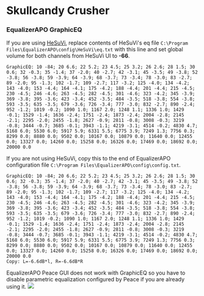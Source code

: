 # Skullcandy Crusher
### EqualizerAPO GraphicEQ
If you are using [HeSuVi](https://sourceforge.net/projects/hesuvi/), replace contents of HeSuVi's eq file `C:\Program Files\EqualizerAPO\config\HeSuVi\eq.txt` with this line and set global volume for both channels from HeSuVi UI to **-66**.
```
GraphicEQ: 10 -84; 20 6.6; 22 5.2; 23 4.5; 25 3.2; 26 2.6; 28 1.5; 30 0.6; 32 -0.3; 35 -1.4; 37 -2.0; 40 -2.7; 42 -3.1; 45 -3.5; 49 -3.8; 52 -3.8; 56 -3.8; 59 -3.9; 64 -3.9; 68 -3.7; 73 -3.4; 78 -3.0; 83 -2.7; 89 -2.0; 95 -1.3; 102 -1.7; 109 -2.7; 117 -3.2; 125 -4.0; 134 -4.2; 143 -4.0; 153 -4.4; 164 -4.1; 175 -4.2; 188 -4.4; 201 -4.4; 215 -4.5; 230 -4.5; 246 -4.6; 263 -4.5; 282 -4.5; 301 -4.6; 323 -4.2; 345 -3.9; 369 -3.8; 395 -3.6; 423 -3.4; 452 -3.5; 484 -3.5; 518 -3.8; 554 -3.8; 593 -3.5; 635 -3.5; 679 -3.6; 726 -3.4; 777 -3.0; 832 -2.7; 890 -2.4; 952 -1.2; 1019 -0.2; 1090 1.0; 1167 2.0; 1248 1.1; 1336 1.0; 1429 -0.1; 1529 -1.4; 1636 -2.4; 1751 -2.4; 1873 -2.4; 2004 -2.8; 2145 -2.1; 2295 -2.0; 2455 -1.8; 2627 -0.9; 2811 -0.8; 3008 -0.3; 3219 -0.8; 3444 -0.7; 3685 -0.1; 3943 -1.1; 4219 -3.1; 4514 -0.2; 4830 4.7; 5168 6.0; 5530 6.0; 5917 5.9; 6331 5.5; 6775 3.9; 7249 1.3; 7756 0.3; 8299 0.0; 8880 0.0; 9502 0.0; 10167 0.0; 10879 0.0; 11640 0.0; 12455 0.0; 13327 0.0; 14260 0.0; 15258 0.0; 16326 0.0; 17469 0.0; 18692 0.0; 20000 0.0
```
If you are not using HeSuVi, copy this to the end of EqualizerAPO configuration file `C:\Program Files\EqualizerAPO\config\config.txt`.
```
GraphicEQ: 10 -84; 20 6.6; 22 5.2; 23 4.5; 25 3.2; 26 2.6; 28 1.5; 30 0.6; 32 -0.3; 35 -1.4; 37 -2.0; 40 -2.7; 42 -3.1; 45 -3.5; 49 -3.8; 52 -3.8; 56 -3.8; 59 -3.9; 64 -3.9; 68 -3.7; 73 -3.4; 78 -3.0; 83 -2.7; 89 -2.0; 95 -1.3; 102 -1.7; 109 -2.7; 117 -3.2; 125 -4.0; 134 -4.2; 143 -4.0; 153 -4.4; 164 -4.1; 175 -4.2; 188 -4.4; 201 -4.4; 215 -4.5; 230 -4.5; 246 -4.6; 263 -4.5; 282 -4.5; 301 -4.6; 323 -4.2; 345 -3.9; 369 -3.8; 395 -3.6; 423 -3.4; 452 -3.5; 484 -3.5; 518 -3.8; 554 -3.8; 593 -3.5; 635 -3.5; 679 -3.6; 726 -3.4; 777 -3.0; 832 -2.7; 890 -2.4; 952 -1.2; 1019 -0.2; 1090 1.0; 1167 2.0; 1248 1.1; 1336 1.0; 1429 -0.1; 1529 -1.4; 1636 -2.4; 1751 -2.4; 1873 -2.4; 2004 -2.8; 2145 -2.1; 2295 -2.0; 2455 -1.8; 2627 -0.9; 2811 -0.8; 3008 -0.3; 3219 -0.8; 3444 -0.7; 3685 -0.1; 3943 -1.1; 4219 -3.1; 4514 -0.2; 4830 4.7; 5168 6.0; 5530 6.0; 5917 5.9; 6331 5.5; 6775 3.9; 7249 1.3; 7756 0.3; 8299 0.0; 8880 0.0; 9502 0.0; 10167 0.0; 10879 0.0; 11640 0.0; 12455 0.0; 13327 0.0; 14260 0.0; 15258 0.0; 16326 0.0; 17469 0.0; 18692 0.0; 20000 0.0
Copy: L=-6.6dB*l, R=-6.6dB*R
```
EqualizerAPO Peace GUI does not work with GraphicEQ so you have to disable parametric equalization configured by Peace if you are already using it.
![](https://raw.githubusercontent.com/jaakkopasanen/AutoEq/master/results/SBAF-Serious/innerfidelity/onear/Skullcandy%20Crusher/Skullcandy%20Crusher.png)

